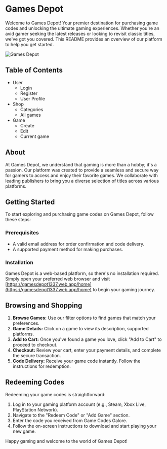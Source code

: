 # Games Depot

Welcome to Games Depot! Your premier destination for purchasing game codes and unlocking the ultimate gaming experiences. Whether you're an avid gamer seeking the latest releases or looking to revisit classic titles, we've got you covered. This README provides an overview of our platform to help you get started.

![Games Depot](https://i.ibb.co/dBHgwbv/favicon.png)

## Table of Contents

- User
	- Login
  - Register
  - User Profile
- Shop
  - Categories
  - All games
- Game
  - Create
  - Edit
  - Current game


## About

At Games Depot, we understand that gaming is more than a hobby; it's a passion. Our platform was created to provide a seamless and secure way for gamers to access and enjoy their favorite games. We collaborate with leading publishers to bring you a diverse selection of titles across various platforms.

## Getting Started

To start exploring and purchasing game codes on Games Depot, follow these steps:

### Prerequisites

- A valid email address for order confirmation and code delivery.
- A supported payment method for making purchases.

### Installation

Games Depot is a web-based platform, so there's no installation required. Simply open your preferred web browser and visit [https://gamesdepot1337.web.app/home](https://gamesdepot1337.web.app/home) to begin your gaming journey.

## Browsing and Shopping

1. **Browse Games:** Use our filter options to find games that match your preferences.
2. **Game Details:** Click on a game to view its description, supported platforms.
3. **Add to Cart:** Once you've found a game you love, click "Add to Cart" to proceed to checkout.
4. **Checkout:** Review your cart, enter your payment details, and complete the secure transaction.
5. **Code Delivery:** Receive your game code instantly. Follow the instructions for redemption.

## Redeeming Codes

Redeeming your game codes is straightforward:

1. Log in to your gaming platform account (e.g., Steam, Xbox Live, PlayStation Network).
2. Navigate to the "Redeem Code" or "Add Game" section.
3. Enter the code you received from Game Codes Galore.
4. Follow the on-screen instructions to download and start playing your new game.

Happy gaming and welcome to the world of Games Depot!

